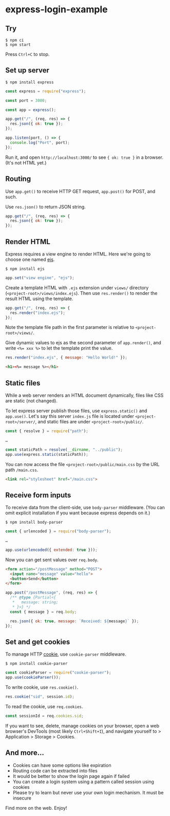 # express-login-example

## Try

```console
$ npm ci
$ npm start
```

Press `Ctrl+C` to stop.

## Set up server

```console
$ npm install express
```

```js
const express = require("express");

const port = 3000;

const app = express();

app.get("/", (req, res) => {
  res.json({ ok: true });
});

app.listen(port, () => {
  console.log("Port", port);
});
```

Run it, and open `http://localhost:3000/` to see `{ ok: true }` in a browser. (It's not HTML yet.)

## Routing

Use `app.get()` to receive HTTP GET request, `app.post()` for POST, and such.

Use `res.json()` to return JSON string.

```js
app.get("/", (req, res) => {
  res.json({ ok: true });
});
```

## Render HTML

Express requires a view engine to render HTML. Here we're going to choose one named [ejs](https://github.com/tj/ejs).

```console
$ npm install ejs
```

```js
app.set("view engine", "ejs");
```

Create a template HTML with `.ejs` extension under `views/` directory (`<project-root>/views/index.ejs`). Then use `res.render()` to render the result HTML using the template.

```js
app.get("/", (req, res) => {
  res.render("index.ejs");
});
```

Note the template file path in the first parameter is relative to `<project-root>/views/`.

Give dynamic values to ejs as the second parameter of `app.render()`, and write `<%= xxx %>` to let the template print the value.

```js
res.render("index.ejs", { message: "Hello World!" });
```

```html
<h1><%= message %></h1>
```

## Static files

While a web server renders an HTML document dynamically, files like CSS are static (not changed).

To let express server publish those files, use `express.static()` and `app.use()`. Let's say this server `index.js` file is located under `<project-root>/server/`, and static files are under `<project-root>/public/`.

```js
const { resolve } = require("path");

…

const staticPath = resolve(__dirname, "../public");
app.use(express.static(staticPath));
```

You can now access the file `<project-root>/public/main.css` by the URL path `/main.css`.

```html
<link rel="stylesheet" href="/main.css">
```

## Receive form inputs

To receive data from the client-side, use `body-parser` middleware. (You can omit explicit installation if you want because express depends on it.)

```console
$ npm install body-parser
```

```js
const { urlencoded } = require("body-parser");

…

app.use(urlencoded({ extended: true }));
```

Now you can get sent values over `req.body`.

```html
<form action="/postMessage" method="POST">
  <input name="message" value="hello">
  <button>Send</button>
</form>
```

```js
app.post("/postMessage", (req, res) => {
  /** @type {Partial<{
   *   message: string;
   * }>} */
  const { message } = req.body;

  res.json({ ok: true, message: `Received: ${message}` });
});
```

## Set and get cookies

To manage HTTP [cookie](https://developer.mozilla.org/en-US/docs/Web/HTTP/Cookies), use `cookie-parser` middleware.

```console
$ npm install cookie-parser
```

```js
const cookieParser = require("cookie-parser");
app.use(cookieParser());
```

To write cookie, use `res.cookie()`.

```js
res.cookie("sid", session.id);
```

To read the cookie, use `req.cookies`.

```js
const sessionId = req.cookies.sid;
```

If you want to see, delete, manage cookies on your browser, open a web browser's DevTools (most likely `Ctrl+Shift+I`), and navigate yourself to > Application > Storage > Cookies.

## And more...

- Cookies can have some options like expiration
- Routing code can be extracted into files
- It would be better to show the login page again if failed
- You can create a login system using a pattern called session using cookies
- Please try to learn but never use your own login mechanism. It must be insecure

Find more on the web. Enjoy!
